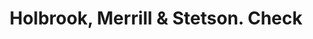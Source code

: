 ---
doi: 10.7916/D8VM5QFD
date_other: '1906'
date_other_textual: '1906'
form: printed ephemera
genre:
- Checks (bank checks)
name:
- Holbrook, Merrill & Stetson
object_in_context_url: https://biggert.cul.columbia.edu/items/view/ave_biggert_01725
subject_hierarchical_geographic:
- San Francisco, California, United States
subject_name:
- Holbrook, Merrill & Stetson
title: Holbrook, Merrill & Stetson. Check
sort_title: Holbrook, Merrill & Stetson. Check
call_number: ave_biggert_01725
coordinates:
- 37.78333333333333,-122.41666666666667
pid: ave_biggert_01725
identifiers: ave_biggert_01725
thumbnail: false
permalink: /biggert/ave_biggert_01725/
layout: iiif-image-page
---